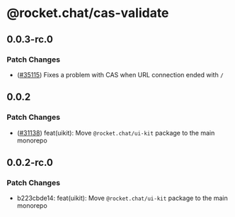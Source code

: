 # @rocket.chat/cas-validate

## 0.0.3-rc.0

### Patch Changes

- ([#35115](https://github.com/RocketChat/Rocket.Chat/pull/35115)) Fixes a problem with CAS when URL connection ended with `/`

## 0.0.2

### Patch Changes

- ([#31138](https://github.com/RocketChat/Rocket.Chat/pull/31138)) feat(uikit): Move `@rocket.chat/ui-kit` package to the main monorepo

## 0.0.2-rc.0

### Patch Changes

- b223cbde14: feat(uikit): Move `@rocket.chat/ui-kit` package to the main monorepo
